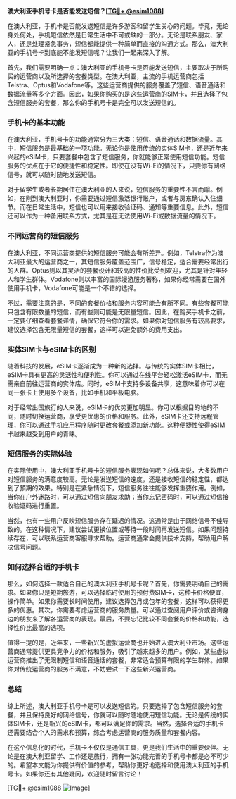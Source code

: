 **澳大利亚手机号卡是否能发送短信？[[TG💪+ @esim1088](https://t.me/s/esim1088)]**

在澳大利亚，手机卡是否能发送短信是许多游客和留学生关心的问题。毕竟，无论身处何处，手机短信依然是日常生活中不可或缺的一部分。无论是联系朋友、家人，还是处理紧急事务，短信都能提供一种简单而直接的沟通方式。那么，澳大利亚的手机号卡到底能不能发短信呢？让我们一起来深入了解。

首先，我们需要明确一点：澳大利亚的手机号卡是否能发送短信，主要取决于所购买的运营商以及所选择的套餐类型。在澳大利亚，主流的手机运营商包括Telstra、Optus和Vodafone等。这些运营商提供的服务覆盖了短信、语音通话和数据流量等多个方面。因此，如果你购买的是这些运营商的SIM卡，并且选择了包含短信服务的套餐，那么你的手机号卡是完全可以发送短信的。

### 手机卡的基本功能

在澳大利亚，手机号卡的功能通常分为三大类：短信、语音通话和数据流量。其中，短信服务是最基础的一项功能。无论你是使用传统的实体SIM卡，还是近年来兴起的eSIM卡，只要套餐中包含了短信服务，你就能够正常使用短信功能。短信服务的优点在于它的便捷性和稳定性。即使在没有Wi-Fi的情况下，只要你有网络信号，就可以随时随地发送短信。

对于留学生或者长期居住在澳大利亚的人来说，短信服务的重要性不言而喻。例如，在刚到澳大利亚时，你需要通过短信激活银行账户，或者与房东确认入住细节。而在日常生活中，短信也可以用来接收验证码、通知等重要信息。此外，短信还可以作为一种备用联系方式，尤其是在无法使用Wi-Fi或数据流量的情况下。

### 不同运营商的短信服务

在澳大利亚，不同运营商提供的短信服务可能会有所差异。例如，Telstra作为澳大利亚最大的运营商之一，其短信服务覆盖范围广，信号稳定，适合需要经常出行的人群。Optus则以其灵活的套餐设计和较高的性价比受到欢迎，尤其是针对年轻人和学生群体。Vodafone则以丰富的国际漫游服务著称，如果你经常需要在国外使用手机卡，Vodafone可能是一个不错的选择。

不过，需要注意的是，不同的套餐价格和服务内容可能会有所不同。有些套餐可能只包含有限数量的短信，而有些则可能是无限量短信。因此，在购买手机卡之前，一定要仔细查看套餐详情，确保它符合你的需求。如果你对短信服务有较高要求，建议选择包含无限量短信的套餐，这样可以避免额外的费用支出。

### 实体SIM卡与eSIM卡的区别

随着科技的发展，eSIM卡逐渐成为一种新的选择。与传统的实体SIM卡相比，eSIM卡具有更高的灵活性和便利性。你可以通过在线平台轻松激活eSIM卡，而无需亲自前往运营商的实体店。同时，eSIM卡支持多设备共享，这意味着你可以在同一张卡上使用多个设备，比如手机和平板电脑。

对于经常出国旅行的人来说，eSIM卡的优势更加明显。你可以根据目的地的不同，随时切换运营商，享受更优惠的价格和服务。此外，eSIM卡还支持远程管理，你可以通过手机应用程序随时更改套餐或添加新功能。这种便捷性使得eSIM卡越来越受到用户的青睐。

### 短信服务的实际体验

在实际使用中，澳大利亚手机号卡的短信服务表现如何呢？总体来说，大多数用户对短信服务的满意度较高。无论是发送短信的速度，还是接收短信的稳定性，都达到了预期的效果。特别是在紧急情况下，短信服务往往能够发挥重要作用。例如，当你在户外迷路时，可以通过短信向朋友求助；当你忘记密码时，可以通过短信接收验证码进行重置。

当然，也有一些用户反映短信服务存在延迟的情况。这通常是由于网络信号不佳导致的。在这种情况下，建议尝试更换位置或等待一段时间再发送短信。如果问题持续存在，可以联系运营商客服寻求帮助。运营商通常会提供技术支持，帮助用户解决信号问题。

### 如何选择合适的手机卡

那么，如何选择一款适合自己的澳大利亚手机号卡呢？首先，你需要明确自己的需求。如果你只是短期旅游，可以选择临时使用的预付费SIM卡，这种卡价格便宜，操作简单。如果你需要长时间使用，建议选择包月或包年的套餐，这样可以获得更多的优惠。其次，你需要考虑运营商的服务质量。可以通过查阅用户评价或咨询身边的朋友来了解各运营商的表现。最后，不要忘记比较不同套餐的价格和功能，选择性价比最高的选项。

值得一提的是，近年来，一些新兴的虚拟运营商也开始进入澳大利亚市场。这些运营商通常提供更具竞争力的价格和服务，吸引了越来越多的用户。例如，某些虚拟运营商推出了无限制短信和语音通话的套餐，非常适合预算有限的学生群体。如果你对传统运营商的服务不满意，不妨尝试一下这些新兴运营商。

### 总结

综上所述，澳大利亚手机号卡是可以发送短信的。只要选择了包含短信服务的套餐，并且保持良好的网络信号，你就可以随时随地使用短信功能。无论是传统的实体SIM卡，还是新兴的eSIM卡，都可以满足你的需求。当然，选择合适的手机卡还需要结合个人的需求和预算，综合考虑运营商的服务质量和套餐内容。

在这个信息化的时代，手机卡不仅仅是通信工具，更是我们生活中的重要伙伴。无论是在澳大利亚留学、工作还是旅行，拥有一张功能完善的手机号卡都是必不可少的。希望本文能为你提供有价值的参考，帮助你更好地选择和使用澳大利亚的手机号卡。如果你还有其他疑问，欢迎随时留言讨论！

[[TG💪+ @esim1088](https://t.me/s/esim1088) ![Image](https://i.postimg.cc/4NQfJmqS/Snipaste-2025-05-13-00-14-12.png)]